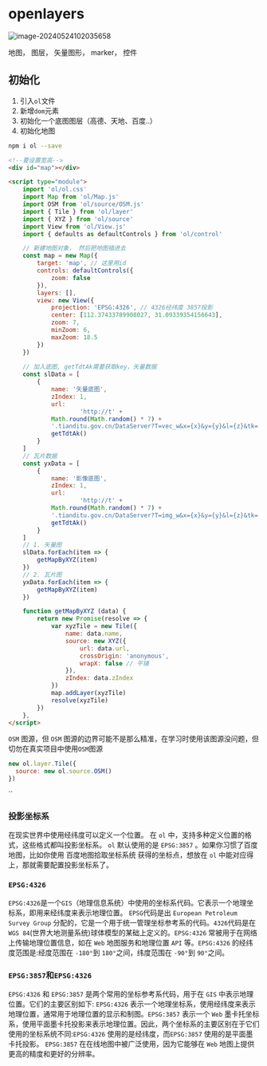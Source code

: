 # openlayers

<img src="F:\blog\_docs\基础\JavaScript\openlayers\image-20240524102035658.png" alt="image-20240524102035658"  />



地图， 图层， 矢量图形， marker， 控件

## 初始化

1. 引入`ol`文件
2. 新增`dom`元素
3. 初始化一个底图图层（高德、天地、百度..）
4. 初始化地图



```bash
npm i ol --save
```



```html
<!--要设置宽高-->
<div id="map"></div> 

<script type="module">
    import 'ol/ol.css'
	import Map from 'ol/Map.js'
    import OSM from 'ol/source/OSM.js'
    import { Tile } from 'ol/layer'
    import { XYZ } from 'ol/source'
    import View from 'ol/View.js'
    import { defaults as defaultControls } from 'ol/control' 

    // 新建地图对象， 然后把地图插进去
    const map = new Map({
        target: 'map', // 这里用id
     	controls: defaultControls({
       		zoom: false
     	}),
        layers: [],
        view: new View({
            projection: 'EPSG:4326', // 4326经纬度 3857投影
            center: [112.37433789908027, 31.09339354156643],
            zoom: 7,
            minZoom: 6,
            maxZoom: 18.5
        })
    })
    
    // 加入底图, getTdtAk需要获取key，矢量数据
    const slData = [
        {
            name: '矢量底图',
            zIndex: 1,
            url:
                    'http://t' +
            Math.round(Math.random() * 7) +
            '.tianditu.gov.cn/DataServer?T=vec_w&x={x}&y={y}&l={z}&tk=' +
            getTdtAk()
        }
    ]
    // 瓦片数据
    const yxData = [
        {
            name: '影像底图',
            zIndex: 1,
            url:
                    'http://t' +
            Math.round(Math.random() * 7) +
            '.tianditu.gov.cn/DataServer?T=img_w&x={x}&y={y}&l={z}&tk=' +
            getTdtAk()
        }
    ]
    // 1. 矢量图
    slData.forEach(item => {
        getMapByXYZ(item)
    })
    // 2. 瓦片图
    yxData.forEach(item => {
        getMapByXYZ(item)
    })

    function getMapByXYZ (data) {
        return new Promise(resolve => {
            var xyzTile = new Tile({
                name: data.name,
                source: new XYZ({
                    url: data.url,
                    crossOrigin: 'anonymous',
                    wrapX: false // 平铺
                }),
                zIndex: data.zIndex
            })
            map.addLayer(xyzTile)
            resolve(xyzTile)
        })
    },
</script>
```
`OSM` 图源，但 `OSM` 图源的边界可能不是那么精准，在学习时使用该图源没问题，但切勿在真实项目中使用`OSM`图源

```js
new ol.layer.Tile({
  source: new ol.source.OSM()
})
```
``
### 投影坐标系
在现实世界中使用经纬度可以定义一个位置。
在 `ol` 中，支持多种定义位置的格式，这些格式都叫投影坐标系。
`ol` 默认使用的是 `EPSG:3857` 。如果你习惯了百度地图，比如你使用 百度地图拾取坐标系统 获得的坐标点，想放在 `ol` 中能对应得上，那就需要配置投影坐标系了。


### `EPSG:4326`
`EPSG:4326`是一个`GIS`（地理信息系统）中使用的坐标系代码。它表示一个地理坐标系，即用来经纬度来表示地理位置。
`EPSG`代码是出 `European Petroleum Survey Group` 分配的，它是一个用于统一管理坐标参考系的代码。`4326`代码是在 `WGS 84`(世界大地测量系统)球体模型的某础上定义的。`EPSG:4326` 常被用于在网络上传输地理位置信息，如在 `Web` 地图服务和地理位置 `API` 等。`EPSG:4326` 的经纬度范围是:经度范围在 `-180°`到 `180°`之间，纬度范围在 `-90°`到 `90°`之间。

### `EPSG:3857`和`EPSG:4326`
`EPSG:4326` 和 `EPSG:3857` 是两个常用的坐标参考系代码，用于在 `GIS` 中表示地理位置。它们的主要区别如下:
`EPSG:4326` 表示一个地理坐标系，使用经纬度来表示地理位置，通常用于地理位置的显示和制图。`EPSG:3857` 表示一个 `Web` 墨卡托坐标系，使用平面墨卡托投影来表示地理位置。因此，两个坐标系的主要区别在于它们使用的坐标系统不同:`EPSG:4326` 使用的是经纬度，而`EPSG:3857` 使用的是平面墨卡托投影。
`EPSG:3857` 在在线地图中被广泛使用，因为它能够在 `Web` 地图上提供更高的精度和更好的分辨率。
